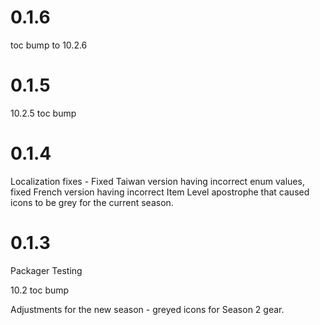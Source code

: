 # 0.1.6

toc bump to 10.2.6

# 0.1.5

10.2.5 toc bump

# 0.1.4

Localization fixes - Fixed Taiwan version having incorrect enum values, fixed French version having incorrect Item Level apostrophe that caused icons to be grey for the current season.

# 0.1.3

Packager Testing

10.2 toc bump

Adjustments for the new season - greyed icons for Season 2 gear.